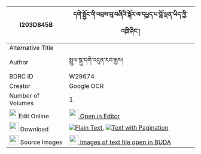 |I203D845B|དགེ་སྦྱོང་གི་འབྲས་བུ་བཞིའི་སྐོར་ལ་དཔྱད་པ་བློ་ལྡན་ཡིད་ཀྱི་འཁྲི་ཤིང་། 
| --- | --- 
|Alternative Title |
|Author| སྤྲུལ་སྐུ་དགེ་འདུན་རབ་རྒྱས།
|BDRC ID | W29674
|Creator | Google OCR
|Number of Volumes| 1
|<img width="25" src="https://img.icons8.com/color/25/000000/edit-property.png">Edit Online| [<img width="25" src="https://avatars.githubusercontent.com/u/45091458?s=200&v=4"> Open in Editor](http://editor.openpecha.org/I203D845B)
|<img width="25" src="https://img.icons8.com/fluent/48/000000/download-2.png"/>  Download | [![](https://img.icons8.com/color/20/000000/txt.png)Plain Text](https://github.com/Openpecha/I203D845B/releases/download/v1/gejong_gi_drebu_shyi_i_kor_la__plain_I203D845B.zip), [![](https://img.icons8.com/color/20/000000/txt.png)Text with Pagination](https://github.com/Openpecha/I203D845B/releases/download/v1/gejong_gi_drebu_shyi_i_kor_la__pages_I203D845B.zip)
|<img width="25" src="https://img.icons8.com/plasticine/100/000000/pictures-folder.png"/>  Source Images | [<img width="25" src="https://library.bdrc.io/icons/BUDA-small.svg"> Images of text file open in BUDA](https://library.bdrc.io/show/bdr:W29674)